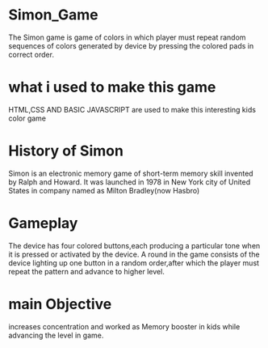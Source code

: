 # Simon_Game
The Simon game is game of colors in which player must repeat random sequences of colors generated by device by pressing the colored pads in correct order.
# what i used to make this game
HTML,CSS AND BASIC JAVASCRIPT are used to make this interesting kids color game 
# History of Simon
Simon is an electronic memory game of short-term memory skill invented by Ralph and Howard. It was launched in 1978 in New York city of United States in company named as Milton Bradley(now Hasbro)
# Gameplay
The device has four colored buttons,each producing a particular tone when it is pressed or activated by the device. A round in the game consists of the device lighting up one button in a random order,after which the player must repeat the pattern and advance to higher level.
# main Objective
increases concentration and worked as Memory booster in kids while advancing the level in game.

